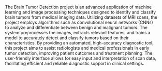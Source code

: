 The Brain Tumor Detection project is an advanced application of machine learning and image processing techniques designed to identify and classify brain tumors from medical imaging data. Utilizing datasets of MRI scans, the project employs algorithms such as convolutional neural networks (CNNs) to analyze and differentiate between benign and malignant tumors. The system preprocesses the images, extracts relevant features, and trains a model to accurately detect and classify tumors based on their characteristics. By providing an automated, high-accuracy diagnostic tool, this project aims to assist radiologists and medical professionals in early tumor detection, improving patient outcomes and treatment planning. The user-friendly interface allows for easy input and interpretation of scan data, facilitating efficient and reliable diagnostic support in clinical settings.
